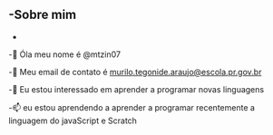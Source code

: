 -Sobre mim
- 
-  
-👋 Óla meu nome é @mtzin07

-👀 Meu email de contato é murilo.tegonide.araujo@escola.pr.gov.br

-🌱 Eu estou  interessado em aprender a programar novas linguagens

-📫 eu estou aprendendo a aprender a programar recentemente a linguagem do javaScript e Scratch

<!---
mtzin07/mtzin07 is a ✨ special ✨ repository because its `README.md` (this file) appears on your GitHub profile.
You can click the Preview link to take a look at your changes.
--->

